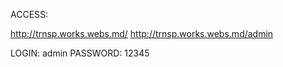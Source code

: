 
ACCESS:

http://trnsp.works.webs.md/
http://trnsp.works.webs.md/admin

LOGIN: admin
PASSWORD: 12345
